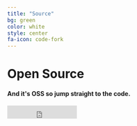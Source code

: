 ```yaml
---
title: "Source"
bg: green
color: white
style: center
fa-icon: code-fork
---
```


# Open Source

#### And it's OSS so jump straight to the code.

<iframe src="https://ghbtns.com/github-btn.html?user=Foso&repo=Sheasy&type=star&count=true&size=large" frameborder="0" scrolling="0" width="160px" height="30px"></iframe>

